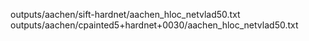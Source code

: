 outputs/aachen/sift-hardnet/aachen_hloc_netvlad50.txt
outputs/aachen/cpainted5+hardnet+0030/aachen_hloc_netvlad50.txt
